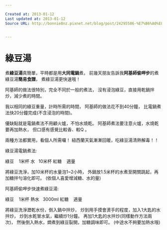 ```yaml
---

Created at: 2013-01-12
Last updated at: 2013-01-12
Source URL: http://bonnie8nz.pixnet.net/blog/post/24295586-%E7%B6%A0%E8%B1%86%E6%B9%AF%E9%9B%BB%E9%8D%8B%E7%85%AE%E6%B3%95%E5%92%8C%E9%98%BF%E5%9F%BA%E5%B8%AB%E5%81%B7%E5%91%B7%E6%AD%A5


---
```


# 綠豆湯


煮**綠豆湯**真簡單，平時都是用**大同電鍋**煮，
前幾天朋友告訴我**阿基師偷呷步**的煮綠豆湯**簡易食譜**，
煮綠豆湯更快速哦！

阿基師的做法很特別，完全不同於一般的煮法，
沒有浸泡綠豆，直接用乾鍋拌炒，減少煮的時間。

我以相同的綠豆重量，計時所需的時間，
阿基師的做法花不到40分鐘，
比電鍋煮法快20分鐘完成(不含浸泡的時間)。

優缺點就是電鍋煮法不用顧火爐，不怕水燒乾。
阿基師煮法要注意火爐，水燒乾要再加熱水，
但口感有感覺比較香、較Q 。

兩種方法都實用，看個人所需囉！
紐西蘭天氣漸漸回暖，吃綠豆湯清熱解毒！！

綠豆湯電鍋煮法:

綠豆    1米杯
水   10米杯
紅糖    適量

將綠豆洗淨，加10米杯的水量泡1~2小時，
外鍋放1.5米杯的水煮至開關跳起，再加糖拌勻溶化即可。
(依個人喜愛增減糖、水的量)

阿基師偷呷步快速煮綠豆湯:

綠豆    1米杯
熱水   3000ml
紅糖    適量

將綠豆洗淨瀝乾水份，倒入鍋中拌炒，
炒到用手摸會燙手的程度，加入1大匙的水拌炒，
炒到水乾冒水氣，繼續炒1分鐘。
再加1大匙的水拌炒(同樣動作方法兩次)，
然後倒入熱水，燜煮到綠豆裂開，加糖調味即可。
(中途水不夠要加熱水哦)

